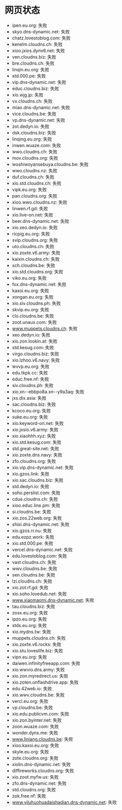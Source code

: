 # 网页状态
- ipen.eu.org: 失败
- skyo.dns-dynamic.net: 失败
- chatz.lovestoblog.com: 失败
- kenelm.cloudns.ch: 失败
- xioo.jxios.dynv6.net: 失败
- ven.cloudns.biz: 失败
- bre.cloudns.ch: 失败
- linqin.eu.org: 失败
- std.000.pe: 失败
- vip.dns-dynamic.net: 失败
- educ.cloudns.biz: 失败
- xio.wjg.jp: 失败
- vx.cloudns.ch: 失败
- miao.dns-dynamic.net: 失败
- vice.cloudns.be: 失败
- vp.dns-dynamic.net: 失败
- zot.dedyn.io: 失败
- dsk.cloudns.biz: 失败
- linqing.eu.org: 失败
- inwen.wuaze.com: 失败
- wwo.cloudns.ch: 失败
- mov.cloudns.org: 失败
- woshiwoyansebuya.cloudns.be: 失败
- wwo.cloudns.nz: 失败
- duf.cloudns.ch: 失败
- xio.std.cloudns.ch: 失败
- vipk.eu.org: 失败
- pan.cloudns.org: 失败
- xioo.wwo.cloudns.nz: 失败
- linwen.rf.gd: 失败
- xio.live-on.net: 失败
- beer.dns-dynamic.net: 失败
- xio.xeo.dedyn.io: 失败
- ricpig.eu.org: 失败
- svip.cloudns.org: 失败
- uto.cloudns.ch: 失败
- xio.zoxte.v6.army: 失败
- kaixin.cloudns.ch: 失败
- sch.cloudns.be: 失败
- xio.std.cloudns.org: 失败
- viko.eu.org: 失败
- fox.dns-dynamic.net: 失败
- kaxoi.eu.org: 失败
- xongan.eu.org: 失败
- xio.siv.cloudns.ph: 失败
- skvip.eu.org: 失败
- clo.cloudns.be: 失败
- zoot.unaux.com: 失败
- www.muppets.cloudns.ch: 失败
- xeo.dedyn.io: 失败
- xio.zon.lookin.at: 失败
- std.kesug.com: 失败
- virgo.cloudns.biz: 失败
- xio.lzhoo.v6.navy: 失败
- wvvp.eu.org: 失败
- edu.tkpk.cc: 失败
- educ.free.nf: 失败
- siv.cloudns.ph: 失败
- xio.xn--ebbpo8a.xn--y9a3aq: 失败
- jxs.dix.asia: 失败
- sac.cloudns.biz: 失败
- kcoco.eu.org: 失败
- suke.eu.org: 失败
- xio.keyword-on.net: 失败
- xio.jxsio.v6.army: 失败
- xio.xiaohhh.xyz: 失败
- xio.std.kesug.com: 失败
- std.great-site.net: 失败
- xio.zoxte.dns.navy: 失败
- zfo.cloudns.org: 失败
- xio.vip.dns-dynamic.net: 失败
- xio.gzos.link: 失败
- xio.sac.cloudns.biz: 失败
- std.dedyn.io: 失败
- soho.perslist.com: 失败
- cdue.cloudns.ch: 失败
- xioo.educ.line.pm: 失败
- si.cloudns.be: 失败
- xio.zos.22web.org: 失败
- shisi.dns-dynamic.net: 失败
- xio.gzos.rr.nu: 失败
- edu.ezpz.work: 失败
- xio.std.000.pe: 失败
- vercel.dns-dynamic.net: 失败
- edu.lovestoblog.com: 失败
- vast.cloudns.ch: 失败
- wwv.cloudns.be: 失败
- sen.cloudns.be: 失败
- lzi.cloudns.ch: 失败
- xio.zot.rf.gd: 失败
- xio.soho.lovedub.net: 失败
- www.xiaomaomi.dns-dynamic.net: 失败
- tau.cloudns.biz: 失败
- zosx.eu.org: 失败
- ipzo.eu.org: 失败
- stds.eu.org: 失败
- xio.mydns.tw: 失败
- muppets.cloudns.ch: 失败
- xio.zoxte.v6.rocks: 失败
- xio.stu.loveslife.biz: 失败
- vipn.eu.org: 失败
- daiwen.infinityfreeapp.com: 失败
- xio.wwvio.dns.army: 失败
- xio.zon.myredirect.us: 失败
- xio.zoten.onflashdrive.app: 失败
- edu.42web.io: 失败
- xio.wwv.cloudns.be: 失败
- vercl.eu.org: 失败
- vp.cloudns.be: 失败
- xio.edu.publicvm.com: 失败
- xio.zon.byinter.net: 失败
- zoon.wuaze.com: 失败
- wonder.dynx.me: 失败
- www.liniang.cloudns.be: 失败
- xioo.kaxoi.eu.org: 失败
- skyle.eu.org: 失败
- zote.cloudns.org: 失败
- xiolin.dns-dynamic.net: 失败
- diffireworks.cloudns.org: 失败
- xio.zoot.myfw.us: 失败
- zfo.dns-dynamic.net: 失败
- std.cloudns.org: 失败
- zok.free.nf: 失败
- www.yiluhuohuadaishadian.dns-dynamic.net: 失败
